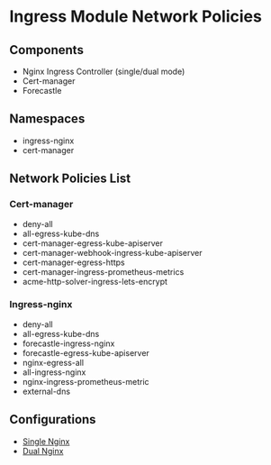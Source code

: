 # Ingress Module Network Policies

## Components
- Nginx Ingress Controller (single/dual mode)
- Cert-manager
- Forecastle

## Namespaces
- ingress-nginx
- cert-manager

## Network Policies List

### Cert-manager
- deny-all
- all-egress-kube-dns
- cert-manager-egress-kube-apiserver
- cert-manager-webhook-ingress-kube-apiserver
- cert-manager-egress-https
- cert-manager-ingress-prometheus-metrics
- acme-http-solver-ingress-lets-encrypt

### Ingress-nginx
- deny-all
- all-egress-kube-dns
- forecastle-ingress-nginx
- forecastle-egress-kube-apiserver
- nginx-egress-all
- all-ingress-nginx
- nginx-ingress-prometheus-metric
- external-dns

## Configurations
- [Single Nginx](single.md)
- [Dual Nginx](dual.md)
